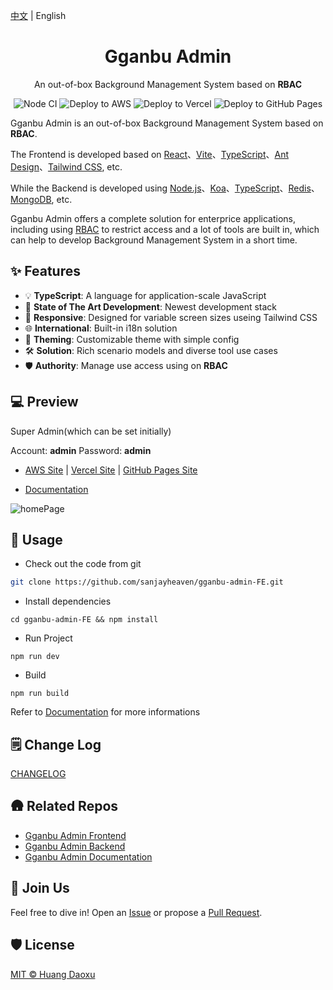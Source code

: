 [中文](./README.zh-CN.md) | English

<h1 align="center" >Gganbu Admin</h1>

<div align="center">

An out-of-box Background Management System based on **RBAC**

<!-- [![npm](https://img.shields.io/npm/v/simple-js-export)](https://www.npmjs.com/package/simple-js-export)
![npm](https://img.shields.io/npm/dw/simple-js-export) -->

![Node CI](https://github.com/sanjayheaven/gganbu-admin-FE/workflows/Node%20CI/badge.svg) ![Deploy to AWS](https://github.com/sanjayheaven/gganbu-admin-FE/workflows/Deploy%20to%20AWS/badge.svg) ![Deploy to Vercel](https://github.com/sanjayheaven/gganbu-admin-FE/workflows/Deploy%20to%20Vercel/badge.svg) ![Deploy to GitHub Pages](https://github.com/sanjayheaven/gganbu-admin-FE/workflows/Deploy%20to%20GitHub%20Pages/badge.svg)

</div>

Gganbu Admin is an out-of-box Background Management System based on **RBAC**.

The Frontend is developed based on [React](https://reactjs.org/)、[Vite](https://vitejs.dev/)、[TypeScript](https://www.typescriptlang.org/)、[Ant Design](https://ant.design/)、[Tailwind CSS](https://tailwindcss.com/), etc.

While the Backend is developed using [Node.js](https://nodejs.org/en/)、[Koa](https://koajs.com/)、[TypeScript](https://www.typescriptlang.org/)、[Redis](https://redis.io/)、[MongoDB](https://www.mongodb.com/), etc.

Gganbu Admin offers a complete solution for enterprice applications, including using [RBAC](https://en.wikipedia.org/wiki/Role-based_access_control) to restrict access and a lot of tools are built in, which can help to develop Background Management System in a short time.

## ✨ Features

- 💡 **TypeScript**: A language for application-scale JavaScript
- 🚀 **State of The Art Development**: Newest development stack
- 📱 **Responsive**: Designed for variable screen sizes useing Tailwind CSS
- 🌐 **International**: Built-in i18n solution
- 🎨 **Theming**: Customizable theme with simple config
- 🛠️ **Solution**: Rich scenario models and diverse tool use cases
- 🛡️ **Authority**: Manage use access using on **RBAC**

## 💻 Preview

Super Admin(which can be set initially)

Account: **admin** Password: **admin**

- <a href="https://sanjay-huang.com" target="_blank">AWS Site</a> | <a href="https://gganbu-admin-fe.vercel.app" target="_blank">Vercel Site</a> | <a href="https://sanjayheaven.github.io/gganbu-admin-FE" target="_blank">GitHub Pages Site</a>

- [Documentation](https://sanjayheaven.github.io/gganbu-admin-docs)

![homePage](https://gganbu-admin.s3.ap-southeast-1.amazonaws.com/homePage.png)

## 🔨 Usage

- Check out the code from git

```sh
git clone https://github.com/sanjayheaven/gganbu-admin-FE.git
```

- Install dependencies

```shell
cd gganbu-admin-FE && npm install
```

- Run Project

```shell
npm run dev
```

- Build

```shell
npm run build
```

Refer to [Documentation](https://sanjayheaven.github.io/gganbu-admin-docs) for more informations

## 🗒️ Change Log

[CHANGELOG](https://github.com/sanjayheaven/gganbu-admin-FE/blob/main/CHANGELOG.md)

## 🛖 Related Repos

- [Gganbu Admin Frontend](http://github.com/sanjayheaven/gganbu-admin-FE)
- [Gganbu Admin Backend](http://github.com/sanjayheaven/gganbu-admin-BE)
- [Gganbu Admin Documentation](http://github.com/sanjayheaven/gganbu-admin-docs)

## 🤝 Join Us

Feel free to dive in! Open an [Issue](http://github.com/sanjayheaven/gganbu-admin-FE/issues) or propose a [Pull Request](http://github.com/sanjayheaven/gganbu-admin-FE/pulls).

## 🛡️ License

[MIT © Huang Daoxu](https://github.com/sanjayheaven/gganbu-admin-FE/blob/main/LICENSE)
